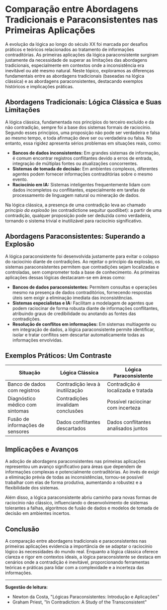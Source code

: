 
# Comparação entre Abordagens Tradicionais e Paraconsistentes nas Primeiras Aplicações

A evolução da lógica ao longo do século XX foi marcada por desafios práticos e teóricos relacionados ao tratamento de informações contraditórias. As primeiras aplicações da lógica paraconsistente surgiram justamente da necessidade de superar as limitações das abordagens tradicionais, especialmente em contextos onde a inconsistência era inevitável ou até mesmo natural. Neste tópico, exploramos as diferenças fundamentais entre as abordagens tradicionais (baseadas na lógica clássica) e as abordagens paraconsistentes, destacando exemplos históricos e implicações práticas.

## Abordagens Tradicionais: Lógica Clássica e Suas Limitações

A lógica clássica, fundamentada nos princípios do terceiro excluído e da não contradição, sempre foi a base dos sistemas formais de raciocínio. Segundo esses princípios, uma proposição não pode ser verdadeira e falsa ao mesmo tempo, e toda afirmação deve ser ou verdadeira ou falsa. No entanto, essa rigidez apresenta sérios problemas em situações reais, como:

- **Bancos de dados inconsistentes:** Em grandes sistemas de informação, é comum encontrar registros conflitantes devido a erros de entrada, integração de múltiplas fontes ou atualizações concorrentes.
- **Sistemas de tomada de decisão:** Em ambientes complexos, diferentes agentes podem fornecer informações contraditórias sobre o mesmo evento.
- **Raciocínio em IA:** Sistemas inteligentes frequentemente lidam com dados incompletos ou conflitantes, especialmente em tarefas de processamento de linguagem natural ou mineração de dados.

Na lógica clássica, a presença de uma contradição leva ao chamado *princípio da explosão* (ex contradictione sequitur quodlibet): a partir de uma contradição, qualquer proposição pode ser deduzida como verdadeira, tornando o sistema trivial e inutilizável para raciocínio significativo.

## Abordagens Paraconsistentes: Superando a Explosão

A lógica paraconsistente foi desenvolvida justamente para evitar o colapso do raciocínio diante de contradições. Ao rejeitar o princípio da explosão, os sistemas paraconsistentes permitem que contradições sejam localizadas e controladas, sem comprometer toda a base de conhecimento. As primeiras aplicações dessas lógicas destacaram-se em áreas como:

- **Bancos de dados paraconsistentes:** Permitem consultas e operações mesmo na presença de dados contraditórios, fornecendo respostas úteis sem exigir a eliminação imediata das inconsistências.
- **Sistemas especialistas e IA:** Facilitam a modelagem de agentes que podem raciocinar de forma robusta diante de informações conflitantes, atribuindo graus de credibilidade ou anotando as fontes das contradições.
- **Resolução de conflitos em informações:** Em sistemas multiagente ou em integração de dados, a lógica paraconsistente permite identificar, isolar e tratar conflitos sem descartar automaticamente todas as informações envolvidas.

## Exemplos Práticos: Um Contraste

| Situação                        | Lógica Clássica                      | Lógica Paraconsistente                |
|----------------------------------|--------------------------------------|---------------------------------------|
| Banco de dados com registros     | Contradição leva à inutilização      | Contradição é localizada e tratada    |
| Diagnóstico médico com sintomas  | Contradições invalidam conclusões    | Possível raciocinar com incerteza     |
| Fusão de informações de sensores | Dados conflitantes descartados       | Dados conflitantes analisados juntos  |

## Implicações e Avanços

A adoção de abordagens paraconsistentes nas primeiras aplicações representou um avanço significativo para áreas que dependem de informações complexas e potencialmente contraditórias. Ao invés de exigir a eliminação prévia de todas as inconsistências, tornou-se possível trabalhar com elas de forma produtiva, aumentando a robustez e a flexibilidade dos sistemas.

Além disso, a lógica paraconsistente abriu caminho para novas formas de raciocínio não clássico, influenciando o desenvolvimento de sistemas tolerantes a falhas, algoritmos de fusão de dados e modelos de tomada de decisão em ambientes incertos.

## Conclusão

A comparação entre abordagens tradicionais e paraconsistentes nas primeiras aplicações evidencia a importância de se adaptar o raciocínio lógico às necessidades do mundo real. Enquanto a lógica clássica oferece clareza e rigor em contextos ideais, a lógica paraconsistente se destaca em cenários onde a contradição é inevitável, proporcionando ferramentas teóricas e práticas para lidar com a complexidade e a incerteza das informações.

---
**Sugestão de leitura:**  
- Newton da Costa, "Lógicas Paraconsistentes: Introdução e Aplicações"  
- Graham Priest, "In Contradiction: A Study of the Transconsistent"
```

